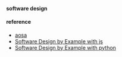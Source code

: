 
#### software design  


#### reference  
* [aosa](https://aosabook.org/en/)  
* [Software Design by Example with js](https://third-bit.com/sdxjs/)
* [Software Design by Example with python](https://third-bit.com/sdxpy/)  
